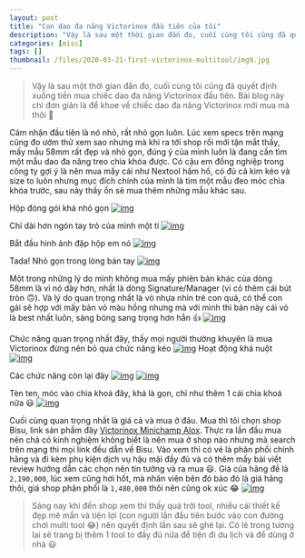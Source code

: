 ```yaml
---
layout: post
title: "Con dao đa năng Victorinox đầu tiên của tôi"
description: "Vậy là sau một thời gian đắn đo, cuối cùng tôi cũng đã quyết định xuống tiền mua chiếc dao đa năng Victorinox đầu tiên."
categories: [misc]
tags: []
thumbnail: /files/2020-03-21-first-victorinox-multitool/img9.jpg
---
```


[1]: /files/2020-03-21-first-victorinox-multitool/img1.jpg
[2]: /files/2020-03-21-first-victorinox-multitool/img2.jpg
[3]: /files/2020-03-21-first-victorinox-multitool/img3.jpg
[4]: /files/2020-03-21-first-victorinox-multitool/img4.jpg
[5]: /files/2020-03-21-first-victorinox-multitool/img5.jpg
[6]: /files/2020-03-21-first-victorinox-multitool/img6.GIF
[7]: /files/2020-03-21-first-victorinox-multitool/img7.jpg
[8]: /files/2020-03-21-first-victorinox-multitool/img8.JPG
[9]: /files/2020-03-21-first-victorinox-multitool/img9.jpg
[10]: /files/2020-03-21-first-victorinox-multitool/img10.JPG
[11]: /files/2020-03-21-first-victorinox-multitool/img11.jpg

> Vậy là sau một thời gian đắn đo, cuối cùng tôi cũng đã quyết định xuống tiền mua chiếc dao đa năng Victorinox đầu tiên.
> Bài blog này chỉ đơn giản là để khoe về chiếc dao đa năng Victorinox mới mua mà thôi 😤

Cảm nhận đầu tiên là nó nhỏ, rất nhỏ gọn luôn. Lúc xem specs trên mạng cũng đo ướm thử xem sao nhưng mà khi ra tới
shop rồi mới tận mắt thấy, mấy mẫu 58mm rất đẹp và nhỏ gọn, đúng ý của mình luôn là đang cần tìm một mẫu dao
đa năng treo chìa khóa được. Có cậu em đồng nghiệp trong công ty gợi ý là nên mua mấy cái như Nextool hầm hố, có đủ
cả kìm kéo và size to luôn nhưng mục đích chính của mình là tìm một mẫu đeo móc chìa khóa trước, sau này thấy ổn
sẽ mua thêm những mẫu khác sau. 

Hộp đóng gói khá nhỏ gọn
[![img][1]][1]

<!-- more -->

Chỉ dài hơn ngón tay trỏ của mình một tí
[![img][2]][2]

Bắt đầu hình ảnh đập hộp em nó
[![img][3]][3]

Tada! Nhỏ gọn trong lòng bàn tay
[![img][4]][4]

Một trong những lý do mình không mua mấy phiên bản khác của dòng 58mm là vì nó dày hơn, nhất là dòng Signature/Manager (vì có thêm cái bút tròn 🙃). Và lý do quan trọng nhất là vỏ nhựa nhìn trẻ con quá, có thể con gái sẽ hợp với mấy bản vỏ màu hồng nhưng mà với mình thì bản này cái vỏ là best nhất luôn, sáng bóng sang trọng hơn hẳn 👍
[![img][5]][5]

Chức năng quan trọng nhất đây, thấy mọi người thường khuyên là mua Victorinox đừng nên bỏ qua chức năng kéo
[![img][7]][7]
Hoạt động khá nuột
[![img][6]][6]

Các chức năng còn lại đây
[![img][8]][8]
[![img][9]][9]

Tèn ten, móc vào chìa khoá đây, khá là gọn, chỉ như thêm 1 cái chìa khoá nữa 😃
[![img][10]][10]

Cuối cùng quan trọng nhất là giá cả và mua ở đâu. Mua thì tôi chọn shop Bisu, link sản phẩm đây [Victorinox Minichamp Alox](https://bisu.vn/dung-cu-da-nang-victorinox-58mm-minichamp-alox-p1881657.html). Thực ra lần đầu mua nên chả có kinh nghiệm không biết là nên mua ở shop nào nhưng mà search trên mạng thì mọi link đều dẫn về Bisu. Vào xem thì có vẻ là phân phối chính hãng và đi kèm phụ kiện dịch vụ hậu mãi đầy đủ và có thêm mấy bài viết review hướng dẫn các chọn nên tin tưởng và ra mua 😃. Giá của hãng đề là `2,190,000`, lúc xem cũng hơi hốt, mà nhân viên bên đó bảo đó là giá hãng thôi, giá shop phân phối là `1,480,000` thôi nên cũng ok xúc 😂
[![img][11]][11]

> Sáng nay khi đến shop xem thì thấy quá trời tool, nhiều cái thiết kế đẹp mê mẩn và tiện lợi (con người lần đầu tiên bước vào con đường chơi multi tool 😂) nên quyết định lần sau sẽ ghé lại. Có lẽ trong tương lai sẽ trang bị thêm 1 tool to đầy đủ nữa để tiện đi du lịch và để dùng ở nhà 😃
